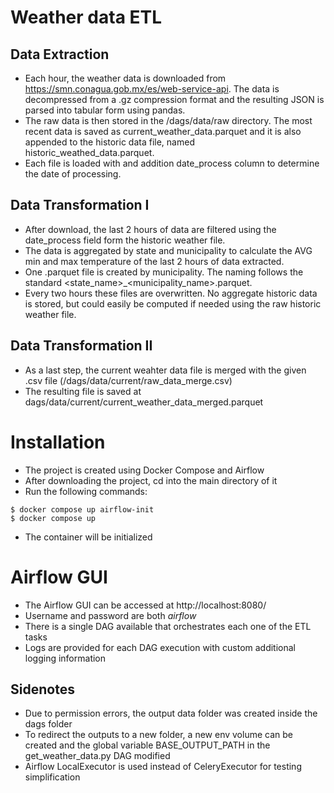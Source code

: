 # Weather data ETL  
## Data Extraction
- Each hour, the weather data is downloaded from https://smn.conagua.gob.mx/es/web-service-api. The data is decompressed from a .gz compression format and the resulting JSON is parsed into tabular form using pandas.  
- The raw data is then stored in the /dags/data/raw directory. The most recent data is saved as current_weather_data.parquet and it is also appended to the historic data file, named historic_weathed_data.parquet.  
- Each file is loaded with and addition date_process column to determine the date of processing.  

## Data Transformation I  
- After download, the last 2 hours of data are filtered using the date_process field form the historic weather file.  
- The data is aggregated by state and municipality to calculate the AVG min and max temperature of the last 2 hours of data extracted.  
- One .parquet file is created by municipality. The naming follows the standard <state_name>_<municipality_name>.parquet.  
- Every two hours these files are overwritten. No aggregate historic data is stored, but could easily be computed if needed using the raw historic weather file.  

## Data Transformation II  
- As a last step, the current weahter data file is merged with the given .csv file (/dags/data/current/raw_data_merge.csv)  
- The resulting file is saved at dags/data/current/current_weather_data_merged.parquet  

# Installation
- The project is created using Docker Compose and Airflow  
- After downloading the project, cd into the main directory of it  
- Run the following commands:  

```
$ docker compose up airflow-init
$ docker compose up
```  

- The container will be initialized  

# Airflow GUI  
- The Airflow GUI can be accessed at http://localhost:8080/  
- Username and password are both _airflow_  
- There is a single DAG available that orchestrates each one of the ETL tasks  
- Logs are provided for each DAG execution with custom additional logging information  

## Sidenotes
- Due to permission errors, the output data folder was created inside the dags folder  
- To redirect the outputs to a new folder, a new env volume can be created and the global variable BASE_OUTPUT_PATH in the get_weather_data.py DAG modified  
- Airflow LocalExecutor is used instead of CeleryExecutor for testing simplification  
